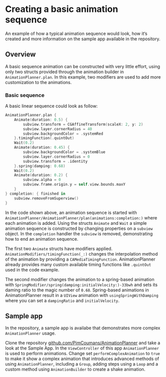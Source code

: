 # Creating a basic animation sequence

An example of how a typical animation sequence would look, how it‘s created and more information on the sample app available in the repository.

## Overview

A basic sequence animation can be constructed with very little effort, using only two structs provided through the animation builder in `AnimationPlanner.plan`. In this example, two modifiers are used to add more customization to the animations.

### Basic sequence

A basic linear sequence could look as follow:

```swift
AnimationPlanner.plan {
    Animate(duration: 0.5) {
        subview.transform = CGAffineTransform(scaleX: 2, y: 2)
        subview.layer.cornerRadius = 40
        subview.backgroundColor = .systemRed
    }.timingFunction(.quintOut)
    Wait(0.2)
    Animate(duration: 0.45) {
        subview.backgroundColor = .systemBlue
        subview.layer.cornerRadius = 0
        subview.transform = .identity
    }.spring(damping: 0.68)
    Wait(0.2)
    Animate(duration: 0.2) {
        subview.alpha = 0
        subview.frame.origin.y = self.view.bounds.maxY
    }
} completion: { finished in
    subview.removeFromSuperview()
}
```

In the code shown above, an animation sequence is started with ``AnimationPlanner/AnimationPlanner/plan(animations:completion:)`` where each animation is added. Using the structs ``Animate`` and ``Wait`` a simple animation sequence is constructed by changing properties on a `subview` object. In the `completion` handler the `subview` is removed, demonstrating how to end an animation sequence.

The first two ``Animate`` structs have modifiers applied. ``AnimationModifiers/timingFunction(_:)`` changes the interpolation method of the animation by providing a `CAMediaTimingFunction`. AnimationPlanner already provides many custom available timing functions like `.quintOut` used in the code example.

The second modifier changes the animation to a spring-based animation with ``SpringModifier/spring(damping:initialVelocity:)-33bwh`` and sets its daming ratio to the magic number of `0.68`. Spring-based animations in AnimationPlanner result in a `UIView` animation with `usingSpringWithDamping` where you can set a `dampingRatio` and `initialVelocity`.

## Sample app

In the repository, a sample app is availabe that demonstrates more complex `AnimationPlanner` usage.

Clone the repository [github.com/PimCoumans/AnimationPlanner](https://github.com/PimCoumans/AnimationPlanner) and take a look at the Sample App. In the `ViewController` of this app `AnimationPlanner` is used to perform animations. Change set `performComplexAnimation` to `true` to make it show a complex animation that introduces advanced methods of using `AnimationPlanner`, including a ``Group``, adding steps using a ``Loop`` and a custom method using ``AnimationBuilder`` to create a shake animation.
